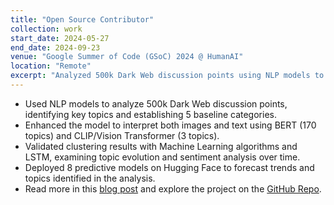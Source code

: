 ```yaml
---
title: "Open Source Contributor"
collection: work
start_date: 2024-05-27
end_date: 2024-09-23
venue: "Google Summer of Code (GSoC) 2024 @ HumanAI"
location: "Remote"
excerpt: "Analyzed 500k Dark Web discussion points using NLP models to identify key topics and deployed predictive models on Hugging Face to forecast trends."
---
```


* Used NLP models to analyze 500k Dark Web discussion points, identifying key topics and establishing 5 baseline categories. 
* Enhanced the model to interpret both images and text using BERT (170 topics) and CLIP/Vision Transformer (3 topics). 
* Validated clustering results with Machine Learning algorithms and LSTM, examining topic evolution and sentiment analysis over time. 
* Deployed 8 predictive models on Hugging Face to forecast trends and topics identified in the analysis. 
* Read more in this [blog post](https://medium.com/@domenicolacavalla8/examination-of-the-evolution-of-language-among-dark-web-users-67fd3397e0fb) and explore the project on the [GitHub Repo](https://github.com/humanai-foundation/ISSR/tree/main/ISSR_Dark_Web_Domenico_Lacavalla).